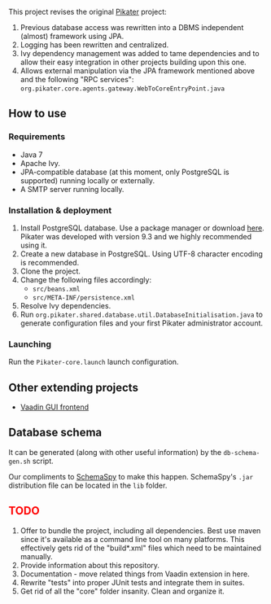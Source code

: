 This project revises the original [Pikater](https://github.com/peskk3am/pikater4) project:

1. Previous database access was rewritten into a DBMS independent (almost) framework using JPA.
2. Logging has been rewritten and centralized.
3. Ivy dependency management was added to tame dependencies and to allow their easy integration in other projects building upon this one.
4. Allows external manipulation via the JPA framework mentioned above and the following "RPC services":  
`org.pikater.core.agents.gateway.WebToCoreEntryPoint.java`

## How to use

### Requirements

* Java 7
* Apache Ivy.
* JPA-compatible database (at this moment, only PostgreSQL is supported) running locally or externally.
* A SMTP server running locally.

### Installation & deployment

1. Install PostgreSQL database. Use a package manager or download [here](http://www.postgresql.org/download/). Pikater was developed with version 9.3 and we highly recommended using it.
2. Create a new database in PostgreSQL. Using UTF-8 character encoding is recommended.
3. Clone the project.
4. Change the following files accordingly:
	* `src/beans.xml`
	* `src/META-INF/persistence.xml`
5. Resolve Ivy dependencies.
6. Run `org.pikater.shared.database.util.DatabaseInitialisation.java` to generate configuration files and your first Pikater administrator account.

### Launching

Run the `Pikater-core.launch` launch configuration.

## Other extending projects

* [Vaadin GUI frontend](https://github.com/SkyCrawl/pikater-vaadin)

## Database schema

It can be generated (along with other useful information) by the `db-schema-gen.sh` script.

Our compliments to [SchemaSpy](http://schemaspy.sourceforge.net/) to make this happen. SchemaSpy's `.jar` distribution file can be located in the `lib` folder.

## <font color="red">TODO</font>

1. Offer to bundle the project, including all dependencies. Best use maven since it's available as a command line tool on many platforms. This effectively gets rid of the "build*.xml" files which need to be maintained manually.
2. Provide information about this repository.
3. Documentation - move related things from Vaadin extension in here.
4. Rewrite "tests" into proper JUnit tests and integrate them in suites.
5. Get rid of all the "core" folder insanity. Clean and organize it.
